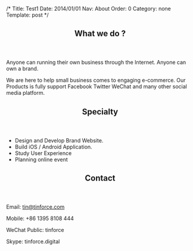 /*
Title: Test1
Date: 2014/01/01
Nav: About
Order: 0
Category: none
Template: post
*/

<section class="row">
	<div class="col-md-6">
		<article>
			<header>
				<h2>What we do ?</h2>
			</header>
			<p>Anyone can running their own business through the Internet. Anyone can own a brand.</p>
			<p>We are here to help small business comes to engaging e-commerce. Our Products is fully support Facebook Twitter WeChat and many other social media platform.</p>
		</article>
	</div>
	<div class="col-md-6">
		<article>
			<header>
				<h2>Specialty</h2>
			</header>
			<ul>
				<li>Design and Develop Brand Website.</li>
				<li>Build iOS / Android Application.</li>
				<li>Study User Experience</li>
				<li>Planning online event</li>
			</ul>
		</article>
	</div>
	<div class="col-md-6">
		<article>
			<header>
				<h2>Contact</h2>
			</header>
			<p>Email: <a href="mailto:tin@tinforce.com">tin@tinforce.com</a></p>
			<p>Mobile: +86 1395 8108 444</p>
			<p>WeChat Public: tinforce</p>
			<p>Skype: tinforce.digital</p>
		</article>
	</div>
</section>